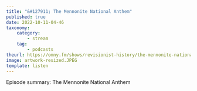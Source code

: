 ```yaml
---
title: "&#127911; The Mennonite National Anthem"
published: true
date: 2022-10-11-04-46
taxonomy:
    category:
        - stream
    tag:
        - podcasts
theurl: https://omny.fm/shows/revisionist-history/the-mennonite-national-anthem
image: artwork-resized.JPEG
template: listen
---
```


Episode summary: The Mennonite National Anthem
